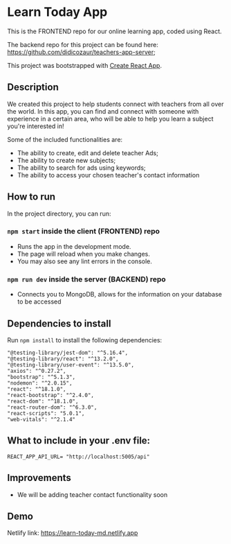 # Learn Today App

This is the FRONTEND repo for our online learning app, coded using React. 

The backend repo for this project can be found here: https://github.com/didicozaur/teachers-app-server;

This project was bootstrapped with [Create React App](https://github.com/facebook/create-react-app).

## Description

We created this project to help students connect with teachers from all over the world. 
In this app, you can find and connect with someone with experience in a certain area, who will be able to help you learn a subject you're interested in!

Some of the included functionalities are:
- The ability to create, edit and delete teacher Ads;
- The ability to create new subjects;
- The ability to search for ads using keywords;
- The ability to access your chosen teacher's contact information

## How to run

In the project directory, you can run:

### `npm start` inside the client (FRONTEND) repo
- Runs the app in the development mode.
- The page will reload when you make changes.
- You may also see any lint errors in the console.
### `npm run dev` inside the server (BACKEND) repo
- Connects you to MongoDB, allows for the information on your database to be accessed

## Dependencies to install
Run `npm install` to install the following dependencies:

    "@testing-library/jest-dom": "^5.16.4",
    "@testing-library/react": "^13.2.0",
    "@testing-library/user-event": "^13.5.0",
    "axios": "^0.27.2",
    "bootstrap": "^5.1.3",
    "nodemon": "^2.0.15",
    "react": "^18.1.0",
    "react-bootstrap": "^2.4.0",
    "react-dom": "^18.1.0",
    "react-router-dom": "^6.3.0",
    "react-scripts": "5.0.1",
    "web-vitals": "^2.1.4"

## What to include in your .env file:
`REACT_APP_API_URL= "http://localhost:5005/api"`

## Improvements 
- We will be adding teacher contact functionality soon


## Demo
Netlify link: https://learn-today-md.netlify.app